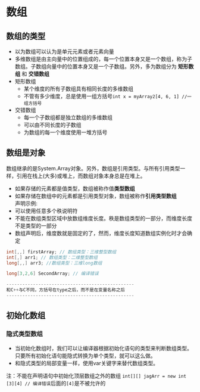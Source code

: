 # 数组
## 数组的类型
* 以为数组可以认为是单元元素或者元素向量
* 多维数组是由主向量中的位置组成的，每一个位置本身又是一个数组，称为子数组。子数组向量中的位置本身又是一个子数组。另外，多为数组分为
  **矩形数组** 和 **交错数组** 
* 矩形数组
  * 某个维度的所有子数组具有相同长度的多维数组
  * 不管有多少维度，总是使用一组方括号`int x = myArray2[4, 6, 1] //一组方括号`
* 交错数组
  * 每一个子数组都是独立数组的多维数组
  * 可以由不同长度的子数组
  * 为数组的每一个维度使用一堆方括号  
## 数组是对象
数组继承的是System.Array对象。另外，数组是引用类型。与所有引用类型一样，引用在栈上(大多)或堆上，而数组对象本身总是在堆上。  
- 如果存储的元素都是值类型，数组被称作值**类型数组**   
- 如果存储在数组中的元素都是引用类型对象，数组被称作**引用类型数组**   
声明示例:
- 可以使用任意多个秩说明符  
- 不能在数组类型区域中放数组维度长度。秩是数组类型的一部分，而维度长度不是类型的一部分  
- 数组声明后，维度数就是固定的了，然而，维度长度知道数组实例化时才会确定
```c#
int[,,] firstArray; // 数组类型：三维整型数组
int[,] arr1; // 数组类型：二维整型数组
long[,,] arr3; //数组类型：三维long数组

long[3,2,6] SecondArray; // 编译错误

------------------------------------------------
和C++与C不同，方括号在type之后，而不是在变量名称之后
------------------------------------------------
```
## 初始化数组
### 隐式类型数组
- 当初始化数组时，我们可以让编译器根据初始化语句的类型来判断数组类型。只要所有初始化语句能隐式转换为单个类型，就可以这么做。  
- 和隐式类型的局部变量一样，使用var关键字来替代数组类型。  

注：不能在声明语句中初始化顶层数组之外的数组
`int[][] jagArr = new int [3][4] // 编译错误`后面的`[4]`是不被允许的
